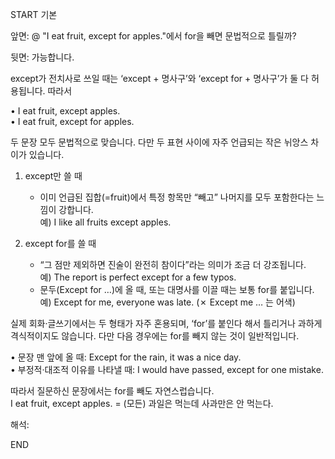 START
기본

앞면:
@ "I eat fruit, except for apples."에서 for을 빼면 문법적으로 틀릴까?


뒷면:
가능합니다.  

except가 전치사로 쓰일 때는 ‘except + 명사구’와 ‘except for + 명사구’가 둘 다 허용됩니다. 따라서  

• I eat fruit, except apples.  
• I eat fruit, except for apples.  

두 문장 모두 문법적으로 맞습니다. 다만 두 표현 사이에 자주 언급되는 작은 뉘앙스 차이가 있습니다.

1. except만 쓸 때  
   - 이미 언급된 집합(=fruit)에서 특정 항목만 “빼고” 나머지를 모두 포함한다는 느낌이 강합니다.  
   예) I like all fruits except apples.

2. except for를 쓸 때  
   - “그 점만 제외하면 진술이 완전히 참이다”라는 의미가 조금 더 강조됩니다.  
   예) The report is perfect except for a few typos.  
   - 문두(Except for …)에 올 때, 또는 대명사를 이끌 때는 보통 for를 붙입니다.  
     예) Except for me, everyone was late. (✗ Except me … 는 어색)

실제 회화·글쓰기에서는 두 형태가 자주 혼용되며, ‘for’를 붙인다 해서 틀리거나 과하게 격식적이지도 않습니다. 다만 다음 경우에는 for를 빼지 않는 것이 일반적입니다.

• 문장 맨 앞에 올 때: Except for the rain, it was a nice day.  
• 부정적·대조적 이유를 나타낼 때: I would have passed, except for one mistake.

따라서 질문하신 문장에서는 for를 빼도 자연스럽습니다.  
I eat fruit, except apples. = (모든) 과일은 먹는데 사과만은 안 먹는다.


해석:


<!--ID: 1746169254469-->
END